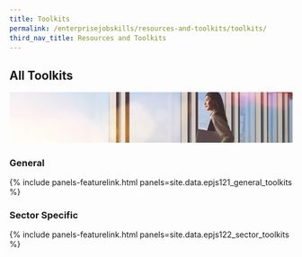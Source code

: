 ```yaml
---
title: Toolkits
permalink: /enterprisejobskills/resources-and-toolkits/toolkits/
third_nav_title: Resources and Toolkits
---
```


## All Toolkits

![Toolkits](/images/epjs/resources-and-toolkits/toolkits/toolkit.png)

### General

{% include panels-featurelink.html panels=site.data.epjs121_general_toolkits %}

### Sector Specific

{% include panels-featurelink.html panels=site.data.epjs122_sector_toolkits %}

<script src="/jquery/bp-menu-third-level-new-tab.js"></script>